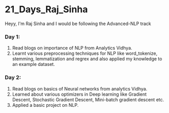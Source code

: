 # 21_Days_Raj_Sinha
Heyy, I'm Raj Sinha and I would be following the Advanced-NLP track

### Day 1:
1. Read blogs on importance of NLP from Analytics Vidhya.
2. Learnt various preprocessing techniques for NLP like word_tokenize, stemming, lemmatization and regrex and also applied my knowledge to an example dataset.

### Day 2:
1. Read blogs on basics of Neural networks from analytics Vidhya.
2. Learned about various optimizers in Deep learning like Gradient Descent, Stochastic Gradient Descent, Mini-batch gradient descent etc.
3. Applied a basic project on NLP. 
